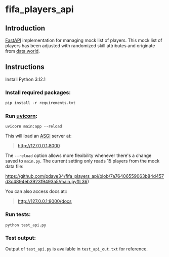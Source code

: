 # fifa_players_api

## Introduction

[FastAPI](https://fastapi.tiangolo.com/) implementation for managing mock list of players. This mock list of players has been adjusted with randomized skill attributes and originate from [data.world](https://data.world/raghav333/fifa-players).

## Instructions

Install Python 3.12.1

### Install required packages:

```python
pip install -r requirements.txt
```

### Run [uvicorn](https://www.uvicorn.org/):

```console
uvicorn main:app --reload
```

This will load an [ASGI](https://asgi.readthedocs.io/en/latest/) server at:

> http://127.0.0.1:8000

The `--reload` option allows more flexibility whenever there's a change saved to `main.py`. The current setting only reads 15 players from the mock data file:

https://github.com/pdave34/fifa_players_api/blob/7a76406559063b84d457d3c4894eb3923f9493a5/main.py#L36) 

You can also access docs at::

> http://127.0.0.1:8000/docs

### Run tests:

```console
python test_api.py
```

### Test output:

Output of `test_api.py` is available in `test_api_out.txt` for reference.
